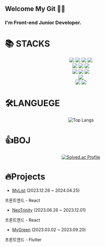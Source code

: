 ## Welcome My Git 👩‍💻

### I'm Front-end Junior Developer.

<div align=""><h1>📚 STACKS</h1></div>

<div align="center"> 
  
  <img src="https://img.shields.io/badge/html5-E34F26?style=flat&logo=html5&logoColor=white">
  <img src="https://img.shields.io/badge/css-1572B6?style=flat&logo=css3&logoColor=white">
  <img src="https://img.shields.io/badge/javascript-F7DF1E?style=flat&logo=javascript&logoColor=black">
  <img src="https://img.shields.io/badge/typescript-61DAFB?style=flat&logo=typescript&logoColor=black">
  <br />

  <img src="https://img.shields.io/badge/react-61DAFB?style=flat&logo=react&logoColor=black">
  <img src="https://img.shields.io/badge/redux-764ABC?style=flat&logo=redux&logoColor=black">
  <img src="https://img.shields.io/badge/zustand-007ACC?style=flat&logo=zustand&logoColor=white">
  <br />
  <img src="https://img.shields.io/badge/styledcomponents-DB7093?style=flat&logo=styledcomponents&logoColor=black">
  <img src="https://img.shields.io/badge/Tailwind_CSS-38B2AC?style=flat&logo=tailwindcss&logoColor=white">
  <img src="https://img.shields.io/badge/react_query-FF4154?style=flat&logo=reactquery&logoColor=white">

  <br />

  <img src="https://img.shields.io/badge/flutter-02569B?style=flat&logo=flutter&logoColor=white">
  <br />
  
  <img src="https://img.shields.io/badge/git-F05032?style=flat&logo=git&logoColor=white">
  <img src="https://img.shields.io/badge/figma-F24E1E?style=flat&logo=figma&logoColor=white">

</div>

<div align=""><h1>🛠️LANGUEGE</h1></div>

<div align="center">

![Top Langs](https://github-readme-stats.vercel.app/api/top-langs/?username=yundevingV)

</div>



<div align=""><h1>👍BOJ</h1></div>

<div align="center">
  
[![Solved.ac Profile](http://mazassumnida.wtf/api/v2/generate_badge?boj=owanys)](https://solved.ac/owanys/)
</div>

<div align=""><h1>🔥Projects</h1></div>

<div align="">
  
  *  [MyList](https://github.com/CUK-CRUSH/Dino_Front) (2023.12.26 ~ 2024.04.25)
  <p>  프론트엔드 - React</p>

  *  [NeoTrinity](https://github.com/yundevingV/NeoTrinity/tree/develop/Frontend) (2023.06.26 ~ 2023.12.01)
  <p>  프론트엔드 - React</p>

  *  [MyGreen](https://github.com/HoChanny/MyGreen) (2023.03.02 ~ 2023.09.20)
  <p>  프론트엔드 - Flutter</p> 
</div>
